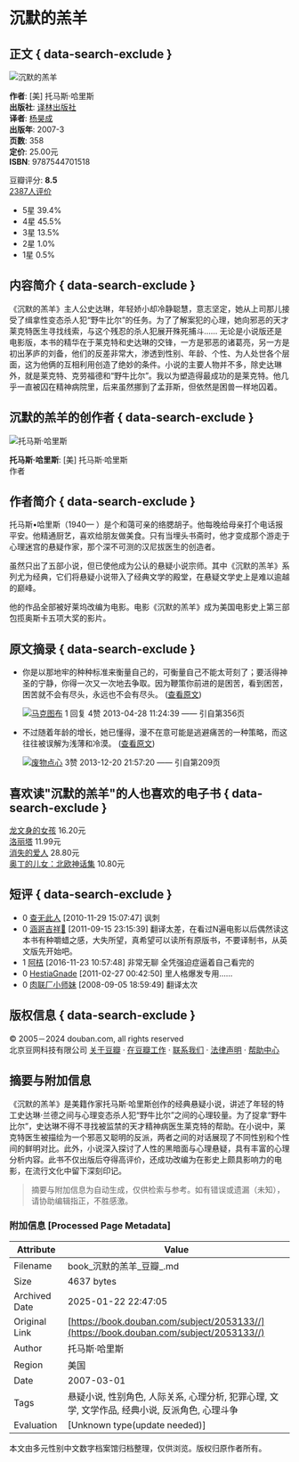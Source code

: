 # 沉默的羔羊

## 正文 { data-search-exclude }


![沉默的羔羊](https://img3.doubanio.com/view/subject/s/public/s2371237.jpg)

**作者**: [美] 托马斯·哈里斯  
**出版社**: [译林出版社](https://book.douban.com/press/2331)  
**译者**: [杨昊成](/search/%E6%9D%A8%E6%98%8A%E6%88%90)  
**出版年**: 2007-3  
**页数**: 358  
**定价**: 25.00元  
**ISBN**: 9787544701518  

豆瓣评分: **8.5**  
[2387人评价](comments)  
- 5星 39.4% 
- 4星 45.5% 
- 3星 13.5% 
- 2星 1.0% 
- 1星 0.5%

## 内容简介 { data-search-exclude }

《沉默的羔羊》主人公史达琳，年轻娇小却冷静聪慧，意志坚定，她从上司那儿接受了缉拿性变态杀人犯“野牛比尔”的任务。为了了解案犯的心理，她向邪恶的天才莱克特医生寻找线索，与这个残忍的杀人犯展开殊死捕斗…… 无论是小说版还是电影版，本书的精华在于莱克特和史达琳的交锋，一方是邪恶的诸葛亮，另一方是初出茅庐的刘备，他们的反差非常大，渗透到性别、年龄、个性、为人处世各个层面，这为他俩的互相利用创造了绝妙的条件。小说的主要人物并不多，除史达琳外，就是莱克特、克劳福德和“野牛比尔”。我以为塑造得最成功的是莱克特。他几乎一直被囚在精神病院里，后来虽然挪到了孟菲斯，但依然是困兽一样地囚着。

## 沉默的羔羊的创作者 { data-search-exclude }

![托马斯·哈里斯](https://img9.doubanio.com/view/celebrity/m/public/p1399111686.06.webp)

**托马斯·哈里斯**: [美] 托马斯·哈里斯  
作者

## 作者简介 { data-search-exclude }

托马斯•哈里斯（1940— ）是个和蔼可亲的络腮胡子。他每晚给母亲打个电话报平安。他精通厨艺，喜欢给朋友做美食。只有当埋头书斋时，他才变成那个游走于心理迷宫的悬疑作家，那个深不可测的汉尼拔医生的创造者。

虽然只出了五部小说，但已使他成为公认的悬疑小说宗师。其中《沉默的羔羊》系列尤为经典，它们将悬疑小说带入了经典文学的殿堂，在悬疑文学史上是难以逾越的巅峰。

他的作品全部被好莱坞改编为电影。电影《沉默的羔羊》成为美国电影史上第三部包揽奥斯卡五项大奖的影片。

## 原文摘录 { data-search-exclude }

- 你是以那地牢的种种标准来衡量自己的，可衡量自己不能太苛刻了；要活得神圣的宁静，你得一次又一次地去争取。因为鞭策你前进的是困苦，看到困苦，困苦就不会有尽头，永远也不会有尽头。 ([查看原文](https://book.douban.com/annotation/26051537/))
    
    ![](https://img3.doubanio.com/icon/u37012818-3.jpg)[马克图布](https://www.douban.com/people/Blovepoppy/) 1 回复 4赞 2013-04-28 11:24:39
    —— 引自第356页
    
- 不过随着年龄的增长，她已懂得，漫不在意可能是逃避痛苦的一种策略，而这往往被误解为浅薄和冷漠。 ([查看原文](https://book.douban.com/annotation/29848305/))
    
    ![](https://img1.doubanio.com/icon/u45434376-20.jpg)[废物点心](https://www.douban.com/people/45434376/) 3赞 2013-12-20 21:57:20
    —— 引自第209页

## 喜欢读"沉默的羔羊"的人也喜欢的电子书 { data-search-exclude }

[龙文身的女孩](https://read.douban.com/ebook/162792/) 16.20元  
[洛丽塔](https://read.douban.com/ebook/5600586/) 11.99元  
[消失的爱人](https://read.douban.com/ebook/38146931/) 28.80元  
[奥丁的儿女：北欧神话集](https://read.douban.com/ebook/6958151/) 10.80元  

## 短评 { data-search-exclude }

- 0 [查无此人](https://www.douban.com/people/4242799/) [2010-11-29 15:07:47] 讽刺
- 0 [涵哥吉祥🌈](https://www.douban.com/people/shadow_morie/) [2011-09-15 23:15:39] 翻译太差，在看过N遍电影以后偶然读这本书有种嚼蜡之感，大失所望，真希望可以读所有原版书，不要译制书，从英文版先开始吧。
- 1 [阿桔](https://www.douban.com/people/3209049/) [2016-11-23 10:57:48] 非常无聊 全凭强迫症逼着自己看完的
- 0 [HestiaGnade](https://www.douban.com/people/tieofash/) [2011-02-27 00:42:50] 里人格爆发专用……
- 0 [肉联厂小师妹](https://www.douban.com/people/huangbula/) [2008-09-05 18:59:49] 翻译太次

## 版权信息 { data-search-exclude }

© 2005－2024 douban.com, all rights reserved  
北京豆网科技有限公司 [关于豆瓣](https://www.douban.com/about) · [在豆瓣工作](https://www.douban.com/jobs) · [联系我们](https://www.douban.com/about?topic=contactus) · [法律声明](https://www.douban.com/about/legal) · [帮助中心](https://help.douban.com/?app=book)  

<!-- tcd_original_link https://book.douban.com/subject/2053133// -->


## 摘要与附加信息

<!-- tcd_abstract -->
《沉默的羔羊》是美籍作家托马斯·哈里斯创作的经典悬疑小说，讲述了年轻的特工史达琳·兰德之间与心理变态杀人犯“野牛比尔”之间的心理较量。为了捉拿“野牛比尔”，史达琳不得不寻找被监禁的天才精神病医生莱克特的帮助。在小说中，莱克特医生被描绘为一个邪恶又聪明的反派，两者之间的对话展现了不同性别和个性间的鲜明对比。此外，小说深入探讨了人性的黑暗面与心理悬疑，具有丰富的心理分析内容。此书不仅出版后夺得高评价，还成功改编为在影史上颇具影响力的电影，在流行文化中留下深刻印记。
<!-- tcd_abstract_end -->

> 摘要与附加信息为自动生成，仅供检索与参考。如有错误或遗漏（未知），请协助编辑指正，不胜感激。

### 附加信息 [Processed Page Metadata]

| Attribute       | Value                                  |
|-----------------|----------------------------------------|
| Filename        | book_沉默的羔羊_豆瓣_.md                             |
| Size            | 4637 bytes                           |
| Archived Date   | 2025-01-22 22:47:05                             |
| Original Link   | [https://book.douban.com/subject/2053133//](https://book.douban.com/subject/2053133//)                       |
| Author          | 托马斯·哈里斯                               |
| Region          | 美国                               |
| Date            | 2007-03-01                                 |
| Tags            | 悬疑小说, 性别角色, 人际关系, 心理分析, 犯罪心理, 文学, 文学作品, 经典小说, 反派角色, 心理斗争                                 |
| Evaluation            | [Unknown type(update needed)]                                 |
<!-- tcd_table_end -->

本文由多元性别中文数字档案馆归档整理，仅供浏览。版权归原作者所有。
